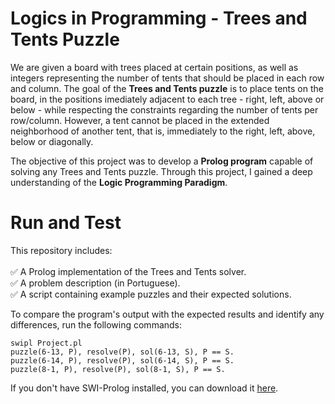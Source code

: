 # Logics in Programming - Trees and Tents Puzzle

We are given a board with trees placed at certain positions, as well as integers representing the number of tents that should be placed in each row and column. The goal of the **Trees and Tents puzzle** is to place tents on the board, in the positions imediately adjacent to each tree - right, left, above or below - while respecting the constraints regarding the number of tents per row/column. However, a tent cannot be placed in the extended neighborhood of another tent, that is, immediately to the right, left, above, below or diagonally.

The objective of this project was to develop a **Prolog program** capable of solving any Trees and Tents puzzle. Through this project, I gained a deep understanding of the **Logic Programming Paradigm**.

# Run and Test

This repository includes:
<br>
<br>
✅ A Prolog implementation of the Trees and Tents solver.
<br>
✅ A problem description (in Portuguese).
<br>
✅ A script containing example puzzles and their expected solutions.

To compare the program's output with the expected results and identify any differences, run the following commands:

```
swipl Project.pl
puzzle(6-13, P), resolve(P), sol(6-13, S), P == S.
puzzle(6-14, P), resolve(P), sol(6-14, S), P == S.
puzzle(8-1, P), resolve(P), sol(8-1, S), P == S.
```

If you don't have SWI-Prolog installed, you can download it [here](https://www.swi-prolog.org/Download.html).
